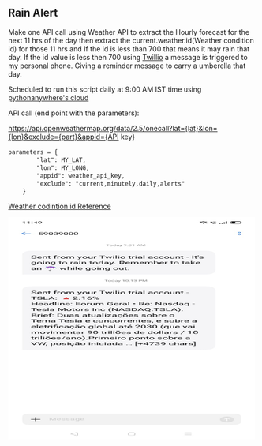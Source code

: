 <h2>Rain Alert</h2>

Make one API call using Weather API to extract the Hourly forecast for the next 11 hrs of the day then extract the current.weather.id(Weather condition id) for those 11 hrs and If the id is less than 700 that means it may rain that day.
If the id value is less then 700 using [Twillio](https://www.twilio.com/) a message is triggered to my personal phone. Giving a reminder message to carry a umberella that day.


Scheduled to run this script daily at 9:00 AM IST time using [pythonanywhere's cloud](https://www.pythonanywhere.com/)


API call (end point with the parameters):

https://api.openweathermap.org/data/2.5/onecall?lat={lat}&lon={lon}&exclude={part}&appid={API key}

```
parameters = {
        "lat": MY_LAT,
        "lon": MY_LONG,
        "appid": weather_api_key,
        "exclude": "current,minutely,daily,alerts"
    }
```

[Weather codintion id Reference](https://openweathermap.org/weather-conditions#Weather-Condition-Codes-2)


<span>
<img src="https://github.com/jaynarayan94/API-Applications-Projects/blob/main/Rain%20Alert/Rain%20%26%20Stock%20Alert.jpeg" width=500px height="450px" />
</span>
